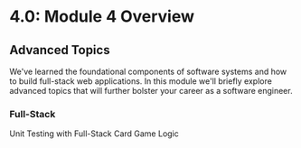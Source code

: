 # 4.0: Module 4 Overview

## **Advanced Topics**

We've learned the foundational components of software systems and how to build full-stack web applications. In this module we'll briefly explore advanced topics that will further bolster your career as a software engineer.

### Full-Stack

Unit Testing with Full-Stack Card Game Logic
